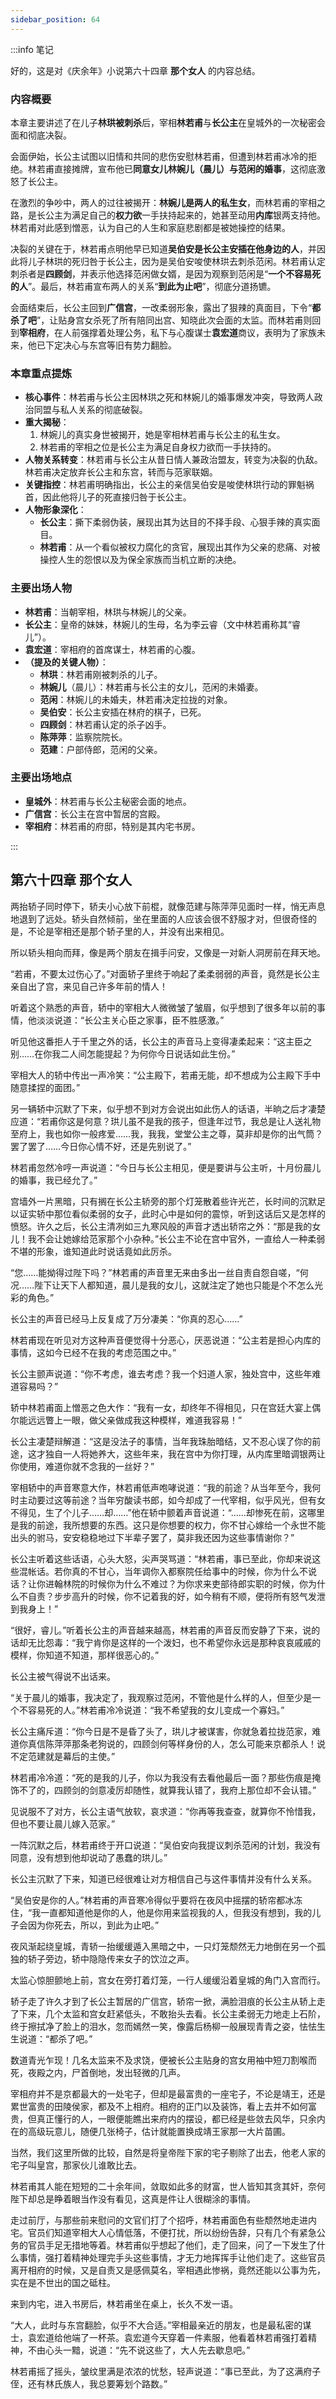 ```yaml
---
sidebar_position: 64
---
```


:::info 笔记

好的，这是对《庆余年》小说第六十四章 **那个女人** 的内容总结。

### 内容概要

本章主要讲述了在儿子**林珙被刺杀**后，宰相**林若甫**与**长公主**在皇城外的一次秘密会面和彻底决裂。

会面伊始，长公主试图以旧情和共同的悲伤安慰林若甫，但遭到林若甫冰冷的拒绝。林若甫直接摊牌，宣布他已**同意女儿林婉儿（晨儿）与范闲的婚事**，这彻底激怒了长公主。

在激烈的争吵中，两人的过往被揭开：**林婉儿是两人的私生女**，而林若甫的宰相之路，是长公主为满足自己的**权力欲**一手扶持起来的，她甚至动用**内库**银两支持他。林若甫对此感到憎恶，认为自己的人生和家庭悲剧都是被她操控的结果。

决裂的关键在于，林若甫点明他早已知道**吴伯安是长公主安插在他身边的人**，并因此将儿子林珙的死归咎于长公主，因为是吴伯安唆使林珙去刺杀范闲。林若甫认定刺杀者是**四顾剑**，并表示他选择范闲做女婿，是因为观察到范闲是“**一个不容易死的人**”。最后，林若甫宣布两人的关系“**到此为止吧**”，彻底分道扬镳。

会面结束后，长公主回到**广信宫**，一改柔弱形象，露出了狠辣的真面目，下令“**都杀了吧**”，让贴身宫女杀死了所有陪同出宫、知晓此次会面的太监。而林若甫则回到**宰相府**，在人前强撑着处理公务，私下与心腹谋士**袁宏道**商议，表明为了家族未来，他已下定决心与东宫等旧有势力翻脸。

### 本章重点提炼

*   **核心事件**：林若甫与长公主因林珙之死和林婉儿的婚事爆发冲突，导致两人政治同盟与私人关系的彻底破裂。
*   **重大揭秘**：
    1.  林婉儿的真实身世被揭开，她是宰相林若甫与长公主的私生女。
    2.  林若甫的宰相之位是长公主为满足自身权力欲而一手扶持的。
*   **人物关系转变**：林若甫与长公主从昔日情人兼政治盟友，转变为决裂的仇敌。林若甫决定放弃长公主和东宫，转而与范家联姻。
*   **关键指控**：林若甫明确指出，长公主的亲信吴伯安是唆使林珙行动的罪魁祸首，因此他将儿子的死直接归咎于长公主。
*   **人物形象深化**：
    *   **长公主**：撕下柔弱伪装，展现出其为达目的不择手段、心狠手辣的真实面目。
    *   **林若甫**：从一个看似被权力腐化的贪官，展现出其作为父亲的悲痛、对被操控人生的怨恨以及为保全家族而当机立断的决绝。

### 主要出场人物

*   **林若甫**：当朝宰相，林珙与林婉儿的父亲。
*   **长公主**：皇帝的妹妹，林婉儿的生母，名为李云睿（文中林若甫称其“睿儿”）。
*   **袁宏道**：宰相府的首席谋士，林若甫的心腹。
*   **（提及的关键人物）**：
    *   **林珙**：林若甫刚被刺杀的儿子。
    *   **林婉儿**（晨儿）：林若甫与长公主的女儿，范闲的未婚妻。
    *   **范闲**：林婉儿的未婚夫，林若甫决定拉拢的对象。
    *   **吴伯安**：长公主安插在林府的棋子，已死。
    *   **四顾剑**：林若甫认定的杀子凶手。
    *   **陈萍萍**：监察院院长。
    *   **范建**：户部侍郎，范闲的父亲。

### 主要出场地点

*   **皇城外**：林若甫与长公主秘密会面的地点。
*   **广信宫**：长公主在宫中暂居的宫殿。
*   **宰相府**：林若甫的府邸，特别是其内宅书房。

:::

## 第六十四章 **那个女人**

两抬轿子同时停下，轿夫小心放下前棍，就像范建与陈萍萍见面时一样，悄无声息地退到了远处。轿头自然倾前，坐在里面的人应该会很不舒服才对，但很奇怪的是，不论是宰相还是那个轿子里的人，并没有出来相见。

所以轿头相向而拜，像是两个朋友在揖手问安，又像是一对新人洞房前在拜天地。

“若甫，不要太过伤心了。”对面轿子里终于响起了柔柔弱弱的声音，竟然是长公主亲自出了宫，来见自己许多年前的情人！

听着这个熟悉的声音，轿中的宰相大人微微皱了皱眉，似乎想到了很多年以前的事情，他淡淡说道：“长公主关心臣之家事，臣不胜感激。”

听见他这番拒人于千里之外的话，长公主的声音马上变得凄柔起来：“这主臣之别……在你我二人间怎能提起？为何你今日说话如此生份。”

宰相大人的轿中传出一声冷笑：“公主殿下，若甫无能，却不想成为公主殿下手中随意揉捏的面团。”

另一辆轿中沉默了下来，似乎想不到对方会说出如此伤人的话语，半晌之后才凄楚应道：“若甫你这是何意？珙儿虽不是我的孩子，但逢年过节，我总是让人送礼物至府上，我也如你一般疼爱……我，我我，堂堂公主之尊，莫非却是你的出气筒？罢了罢了……今日你心情不好，还是先别说了。”

林若甫忽然冷哼一声说道：“今日与长公主相见，便是要讲与公主听，十月份晨儿的婚事，我已经允了。”

宫墙外一片黑暗，只有搁在长公主轿旁的那个灯笼散着些许光芒，长时间的沉默足以证实轿中那位看似柔弱的女子，此时心中是如何的震惊，听到这话后又是怎样的愤怒。许久之后，长公主清冽如三九寒风般的声音才透出轿帘之外：“那是我的女儿！我不会让她嫁给范家那个小杂种。”长公主不论在宫中官外，一直给人一种柔弱不堪的形象，谁知道此时说话竟如此厉杀。

“您……能拗得过陛下吗？”林若甫的声音里无来由多出一丝自责自怨自嗟，“何况……陛下让天下人都知道，晨儿是我的女儿，这就注定了她也只能是个不怎么光彩的角色。”

长公主的声音已经马上反复成了万分凄美：“你真的忍心……”

林若甫现在听见对方这种声音便觉得十分恶心，厌恶说道：“公主若是担心内库的事情，这如今已经不在我的考虑范围之中。”

长公主颤声说道：“你不考虑，谁去考虑？我一个妇道人家，独处宫中，这些年难道容易吗？”

轿中林若甫面上憎恶之色大作：“我有一女，却终年不得相见，只在宫廷大宴上偶尔能远远瞥上一眼，做父亲做成我这种模样，难道我容易！”

长公主凄楚辩解道：“这是没法子的事情，当年我珠胎暗结，又不忍心误了你的前途，这才独自一人将她养大，这些年来，我在宫中为你打理，从内库里暗调银两让你使用，难道你就不念我的一丝好？”

宰相轿中的声音寒意大作，林若甫低声咆哮说道：“我的前途？从当年至今，我何时主动要过这等前途？当年穷酸读书郎，如今却成了一代宰相，似乎风光，但有女不得见，生了个儿子……却……”他在轿中颤着声音说道：“……却惨死在前，这哪里是我的前途，我所想要的东西。这只是你想要的权力，你不甘心嫁给一个永世不能出头的驸马，安安稳稳地过下半辈子罢了，莫非我还因为这些事情谢你？”

长公主听着这些话语，心头大怒，尖声哭骂道：“林若甫，事已至此，你却来说这些混帐话。若你真的不甘心，当年调你入都察院任给事中的时候，你为什么不说话？让你进翰林院的时候你为什么不难过？为你求来吏部待郎实职的时候，你为什么不自责？步步高升的时候，你不记着我的好，如今稍有不顺，便将所有怒气发泄到我身上！”

“很好，睿儿。”听着长公主的声音越来越高，林若甫的声音反而安静了下来，说的话却无比怨毒：“我宁肯你是这样的一个泼妇，也不希望你永远是那种哀哀戚戚的模样，你知道不知道，那样很恶心的。”

长公主被气得说不出话来。

“关于晨儿的婚事，我决定了，我观察过范闲，不管他是什么样的人，但至少是一个不容易死的人。”林若甫冷冷说道：“我不希望我的女儿变成一个寡妇。”

长公主痛斥道：“你今日是不是昏了头了，珙儿才被谋害，你就急着拉拢范家，难道你真信陈萍萍那条老狗说的，四顾剑何等样身份的人，怎么可能来京都杀人！说不定范建就是幕后的主使。”

林若甫冷冷道：“死的是我的儿子，你以为我没有去看他最后一面？那些伤痕是掩饰不了的，四顾剑的剑意凌厉却随性，就算我认错了，我府上那位却不会认错。”

见说服不了对方，长公主语气放软，哀求道：“你再等我查查，就算你不怜惜我，但也不要让晨儿嫁入范家。”

一阵沉默之后，林若甫终于开口说道：“吴伯安向我提议刺杀范闲的计划，我没有同意，没有想到他却说动了愚蠢的珙儿。”

长公主沉默了下来，知道已经很难让对方相信自己与这件事情并没有什么关系。

“吴伯安是你的人。”林若甫的声音寒冷得似乎要将在夜风中摇摆的轿帘都冰冻住，“我一直都知道他是你的人，他是你用来监视我的人，但我没有想到，我的儿子会因为你死去，所以，到此为止吧。”

夜风渐起绕皇城，青轿一抬缓缓遁入黑暗之中，一只灯笼颓然无力地倒在另一个孤独的轿子旁边，轿中隐隐传来女子的饮泣之声。

太监心惊胆颤地上前，宫女在旁打着灯笼，一行人缓缓沿着皇城的角门入宫而行。

轿子走了许久才到了长公主暂居的广信宫，轿帘一掀，满脸泪痕的长公主从轿上走了下来，几个太监和宫女赶紧低头，不敢抬头去看。长公主柔弱无力地走上石阶，终于擦拭净了脸上的泪水，忽而嫣然一笑，像露后杨柳一般展现青青之姿，怯怯生生说道：“都杀了吧。”

数道青光乍现！几名太监来不及求饶，便被长公主贴身的宫女用袖中短刀割喉而死，夜殿之内，尸首倒地，发出轻微的几声。

宰相府并不是京都最大的一处宅子，但却是最富贵的一座宅子，不论是靖王，还是累世富贵的田陵侯家，都及不上相府。相府的正门以及装饰，看上去并不如何富贵，但真正懂行的人，一眼便能瞧出来府内的摆设，都已经是些敛去风华，只余内在的高级玩意儿，随便几张椅子，估计就能置换成靖王家那一大片苗圃。

当然，我们这里所做的比较，自然是将皇帝陛下家的宅子剔除了出去，他老人家的宅子叫皇宫，那家伙儿谁敢比去。

林若甫其人能在短短的二十余年间，敛取如此多的财富，世人皆知其贪其奸，奈何陛下却总是睁着眼当作没有看见，这真是件让人很糊涂的事情。

走过前厅，与那些前来慰问的文官们打了个招呼，林若甫面色有些颓然地走进内宅。官员们知道宰相大人心情低落，不便打扰，所以纷纷告辞，只有几个有紧急公务的官员手足无措地等着。林若甫似乎想起了他们，走了回来，问了一下发生了什么事情，强打着精神处理完手头这些事情，才无力地挥挥手让他们走了。这些官员离开相府的时候，又是自责又是感佩莫名，宰相遇此惨祸，竟然还能以公事为先，实在是不世出的国之砥柱。

来到内宅，进入书房后，林若甫坐在桌上，长久不发一语。

“大人，此时与东宫翻脸，似乎不大合适。”宰相最亲近的朋友，也是最私密的谋士，袁宏道给他端了一杯茶。袁宏道今天穿着一件素服，他看着林若甫强打着精神，不由心头一黯，说道：“先不说这些了，大人先去歇息吧。”

林若甫摇了摇头，皱纹里满是浓浓的忧愁，轻声说道：“事已至此，为了这满府子侄，还有林氏族人，我总要筹划个路数。”

